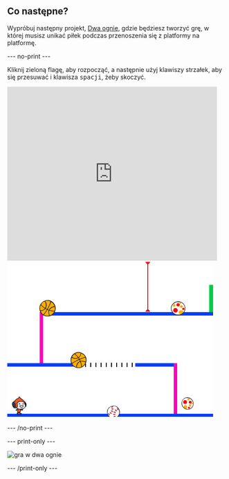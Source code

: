 ## Co następne?

Wypróbuj następny projekt, [Dwa ognie](https://projects.raspberrypi.org/en/projects/dodgeball?utm_source=pathway&utm_medium=whatnext&utm_campaign=projects), gdzie będziesz tworzyć grę, w której musisz unikać piłek podczas przenoszenia się z platformy na platformę.

\--- no-print \---

Kliknij zieloną flagę, aby rozpocząć, a następnie użyj klawiszy strzałek, aby się przesuwać i klawisza <kbd>spacji</kbd>, żeby skoczyć.

<div class="scratch-preview">
  <iframe allowtransparency="true" width="485" height="402" src="https://scratch.mit.edu/projects/embed/251809924/?autostart=false" frameborder="0" scrolling="no"></iframe>
  <img src="images/dodge-final.png">
</div>

\--- /no-print \---

\--- print-only \---

![gra w dwa ognie](images/dodgeball-showcase.png)

\--- /print-only \---
